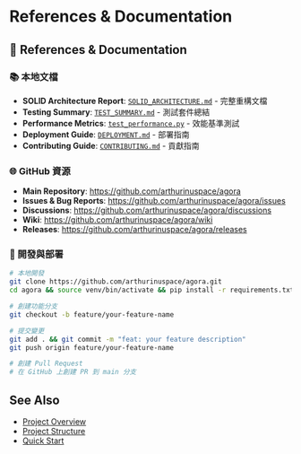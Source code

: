 # References & Documentation

## 🔗 References & Documentation

### 📚 本地文檔

- **SOLID Architecture Report**: [`SOLID_ARCHITECTURE.md`](../../SOLID_ARCHITECTURE.md) - 完整重構文檔
- **Testing Summary**: [`TEST_SUMMARY.md`](../../TEST_SUMMARY.md) - 測試套件總結
- **Performance Metrics**: [`test_performance.py`](../../test_performance.py) - 效能基準測試
- **Deployment Guide**: [`DEPLOYMENT.md`](../../DEPLOYMENT.md) - 部署指南
- **Contributing Guide**: [`CONTRIBUTING.md`](../../CONTRIBUTING.md) - 貢獻指南

### 🌐 GitHub 資源

- **Main Repository**: https://github.com/arthurinuspace/agora
- **Issues & Bug Reports**: https://github.com/arthurinuspace/agora/issues
- **Discussions**: https://github.com/arthurinuspace/agora/discussions
- **Wiki**: https://github.com/arthurinuspace/agora/wiki
- **Releases**: https://github.com/arthurinuspace/agora/releases

### 🚀 開發與部署

```bash
# 本地開發
git clone https://github.com/arthurinuspace/agora.git
cd agora && source venv/bin/activate && pip install -r requirements.txt

# 創建功能分支
git checkout -b feature/your-feature-name

# 提交變更
git add . && git commit -m "feat: your feature description"
git push origin feature/your-feature-name

# 創建 Pull Request
# 在 GitHub 上創建 PR 到 main 分支
```

## See Also

- [Project Overview](project-overview.md)
- [Project Structure](project-structure.md)
- [Quick Start](quick-start.md)